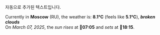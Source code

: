
자동으로 추가된 텍스트입니다.

<!--START_SECTION:weather:moscow-->
Currently in **Moscow** (RU), the weather is: **8.1°C** (feels like **5.1°C**), ***broken clouds***<br/>
On *March 07, 2025*, the *sun rises* at 🌅**07:05** and *sets* at 🌇**18:15**.
<!--END_SECTION:weather-->
